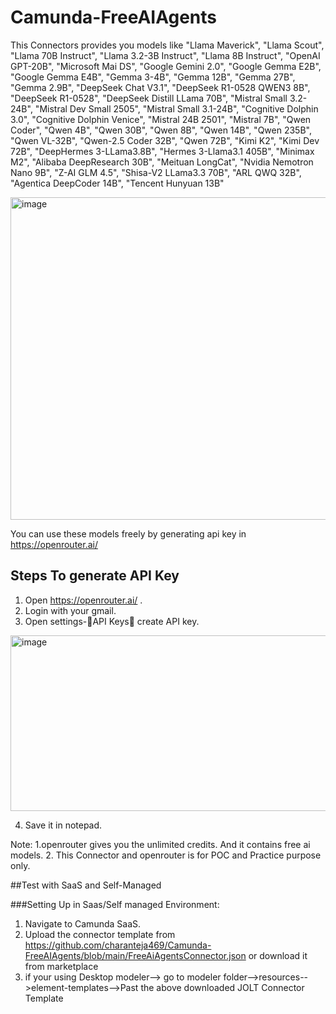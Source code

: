 # Camunda-FreeAIAgents

This Connectors provides you models like
"Llama Maverick",
"Llama Scout",
"Llama 70B Instruct",
"Llama 3.2-3B Instruct",
"Llama 8B Instruct",
"OpenAI GPT-20B",
"Microsoft Mai DS",
"Google Gemini 2.0",
"Google Gemma E2B",
"Google Gemma E4B",
"Gemma 3-4B",
"Gemma 12B",
"Gemma 27B",
"Gemma 2.9B",
"DeepSeek Chat V3.1",
"DeepSeek R1-0528 QWEN3 8B",
"DeepSeek R1-0528",
"DeepSeek Distill LLama 70B",
"Mistral Small 3.2-24B",
"Mistral Dev Small 2505",
"Mistral Small 3.1-24B",
"Cognitive Dolphin 3.0",
"Cognitive Dolphin Venice",
"Mistral 24B 2501",
"Mistral 7B",
"Qwen Coder",
"Qwen 4B",
"Qwen 30B",
"Qwen 8B",
"Qwen 14B",
"Qwen 235B",
"Qwen VL-32B",
"Qwen-2.5 Coder 32B",
"Qwen 72B",
"Kimi K2",
"Kimi Dev 72B",
"DeepHermes 3-LLama3.8B",
"Hermes 3-Llama3.1 405B",
"Minimax M2",
"Alibaba DeepResearch 30B",
"Meituan LongCat",
"Nvidia Nemotron Nano 9B",
"Z-AI GLM 4.5",
"Shisa-V2 LLama3.3 70B",
"ARL QWQ 32B",
"Agentica DeepCoder 14B",
"Tencent Hunyuan 13B"

<img width="1021" height="516" alt="image" src="https://github.com/user-attachments/assets/55c490c1-dd40-4526-a784-e5be927a9f1d" />


You can use these models freely by generating api key in https://openrouter.ai/

## Steps To generate API Key

1.	Open https://openrouter.ai/ .
2.	Login with your gmail.
3.	Open settings-API Keys create API key.

  <img width="940" height="281" alt="image" src="https://github.com/user-attachments/assets/1c2ff47e-2c50-4d16-a6c4-7ff47e59cac9" />

 
4.	Save it in notepad.
   
Note: 1.openrouter gives you the unlimited credits. And it contains free ai models.
2. This Connector and openrouter is for POC and Practice purpose only.

##Test with SaaS and Self-Managed

###Setting Up in Saas/Self managed Environment:
1.	Navigate to Camunda SaaS.
2.	Upload the connector template from https://github.com/charanteja469/Camunda-FreeAIAgents/blob/main/FreeAiAgentsConnector.json or download it from marketplace
3.	if your using Desktop modeler--> go to modeler folder-->resources-->element-templates-->Past the above downloaded JOLT Connector Template




